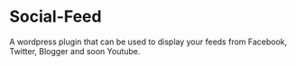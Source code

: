 Social-Feed
===========

A wordpress plugin that can be used to display your feeds from Facebook, Twitter, Blogger and soon Youtube.